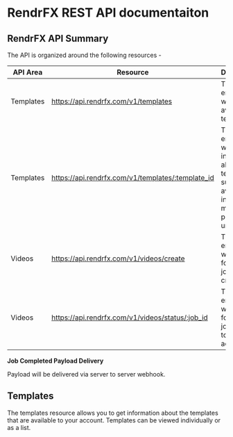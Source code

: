 # RendrFX REST API documentaiton


## RendrFX API Summary
The API is organized around the following resources -

| API Area | Resource | Description |
| --- | --- | --- |
| Templates | https://api.rendrfx.com/v1/templates | This endpoint will list the available templates.|
| Templates | https://api.rendrfx.com/v1/templates/:template_id | This endpoint will display information about the template, such as available inputs and media preview file urls.|
| Videos | https://api.rendrfx.com/v1/videos/create | This endpoint will allow for a video job to be created |
| Videos | https://api.rendrfx.com/v1/videos/status/:job_id | This endpoint will allow for a video job status to be accessed |

**Job Completed Payload Delivery**

Payload will be delivered via server to server webhook.

## Templates
The templates resource allows you to get information about the templates that are available to your account. Templates can be viewed individually or as a list.
